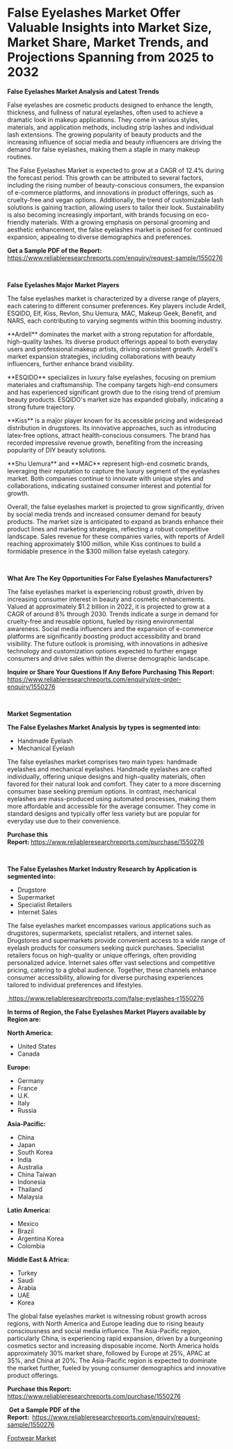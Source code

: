 <p><h1>False Eyelashes Market Offer Valuable Insights into Market Size, Market Share, Market Trends, and Projections Spanning from 2025 to 2032</h1></p><p><strong>False Eyelashes Market Analysis and Latest Trends</strong></p>
<p><p>False eyelashes are cosmetic products designed to enhance the length, thickness, and fullness of natural eyelashes, often used to achieve a dramatic look in makeup applications. They come in various styles, materials, and application methods, including strip lashes and individual lash extensions. The growing popularity of beauty products and the increasing influence of social media and beauty influencers are driving the demand for false eyelashes, making them a staple in many makeup routines.</p><p>The False Eyelashes Market is expected to grow at a CAGR of 12.4% during the forecast period. This growth can be attributed to several factors, including the rising number of beauty-conscious consumers, the expansion of e-commerce platforms, and innovations in product offerings, such as cruelty-free and vegan options. Additionally, the trend of customizable lash solutions is gaining traction, allowing users to tailor their look. Sustainability is also becoming increasingly important, with brands focusing on eco-friendly materials. With a growing emphasis on personal grooming and aesthetic enhancement, the false eyelashes market is poised for continued expansion, appealing to diverse demographics and preferences.</p></p>
<p><strong>Get a Sample PDF of the Report:&nbsp;</strong> <a href="https://www.reliableresearchreports.com/enquiry/request-sample/1550276?utm_campaign=2221&utm_medium=2&utm_source=Github&utm_content=ia&utm_term=06022025&utm_id=false-eyelashes">https://www.reliableresearchreports.com/enquiry/request-sample/1550276</a></p>
<p>&nbsp;</p>
<p><strong>False Eyelashes Major Market Players</strong></p>
<p><p>The false eyelashes market is characterized by a diverse range of players, each catering to different consumer preferences. Key players include Ardell, ESQIDO, Elf, Kiss, Revlon, Shu Uemura, MAC, Makeup Geek, Benefit, and NARS, each contributing to varying segments within this booming industry.</p><p>**Ardell** dominates the market with a strong reputation for affordable, high-quality lashes. Its diverse product offerings appeal to both everyday users and professional makeup artists, driving consistent growth. Ardell's market expansion strategies, including collaborations with beauty influencers, further enhance brand visibility.</p><p>**ESQIDO** specializes in luxury false eyelashes, focusing on premium materiales and craftsmanship. The company targets high-end consumers and has experienced significant growth due to the rising trend of premium beauty products. ESQIDO's market size has expanded globally, indicating a strong future trajectory.</p><p>**Kiss** is a major player known for its accessible pricing and widespread distribution in drugstores. Its innovative approaches, such as introducing latex-free options, attract health-conscious consumers. The brand has recorded impressive revenue growth, benefiting from the increasing popularity of DIY beauty solutions.</p><p>**Shu Uemura** and **MAC** represent high-end cosmetic brands, leveraging their reputation to capture the luxury segment of the eyelashes market. Both companies continue to innovate with unique styles and collaborations, indicating sustained consumer interest and potential for growth.</p><p>Overall, the false eyelashes market is projected to grow significantly, driven by social media trends and increased consumer demand for beauty products. The market size is anticipated to expand as brands enhance their product lines and marketing strategies, reflecting a robust competitive landscape. Sales revenue for these companies varies, with reports of Ardell reaching approximately $100 million, while Kiss continues to build a formidable presence in the $300 million false eyelash category.</p></p>
<p>&nbsp;</p>
<p><strong>What Are The Key Opportunities For False Eyelashes Manufacturers?</strong></p>
<p><p>The false eyelashes market is experiencing robust growth, driven by increasing consumer interest in beauty and cosmetic enhancements. Valued at approximately $1.2 billion in 2022, it is projected to grow at a CAGR of around 8% through 2030. Trends indicate a surge in demand for cruelty-free and reusable options, fueled by rising environmental awareness. Social media influencers and the expansion of e-commerce platforms are significantly boosting product accessibility and brand visibility. The future outlook is promising, with innovations in adhesive technology and customization options expected to further engage consumers and drive sales within the diverse demographic landscape.</p></p>
<p><strong>Inquire or Share Your Questions If Any Before Purchasing This Report:</strong> <a href="https://www.reliableresearchreports.com/enquiry/pre-order-enquiry/1550276?utm_campaign=2221&utm_medium=2&utm_source=Github&utm_content=ia&utm_term=06022025&utm_id=false-eyelashes">https://www.reliableresearchreports.com/enquiry/pre-order-enquiry/1550276</a></p>
<p>&nbsp;</p>
<p><strong>Market Segmentation</strong></p>
<p><strong>The False Eyelashes Market Analysis by types is segmented into:</strong></p>
<p><ul><li>Handmade Eyelash</li><li>Mechanical Eyelash</li></ul></p>
<p><p>The false eyelashes market comprises two main types: handmade eyelashes and mechanical eyelashes. Handmade eyelashes are crafted individually, offering unique designs and high-quality materials, often favored for their natural look and comfort. They cater to a more discerning consumer base seeking premium options. In contrast, mechanical eyelashes are mass-produced using automated processes, making them more affordable and accessible for the average consumer. They come in standard designs and typically offer less variety but are popular for everyday use due to their convenience.</p></p>
<p><strong>Purchase this Report:&nbsp;</strong><a href="https://www.reliableresearchreports.com/purchase/1550276?utm_campaign=2221&utm_medium=2&utm_source=Github&utm_content=ia&utm_term=06022025&utm_id=false-eyelashes">https://www.reliableresearchreports.com/purchase/1550276</a></p>
<p>&nbsp;</p>
<p><strong>The False Eyelashes Market Industry Research by Application is segmented into:</strong></p>
<p><ul><li>Drugstore</li><li>Supermarket</li><li>Specialist Retailers</li><li>Internet Sales</li></ul></p>
<p><p>The false eyelashes market encompasses various applications such as drugstores, supermarkets, specialist retailers, and internet sales. Drugstores and supermarkets provide convenient access to a wide range of eyelash products for consumers seeking quick purchases. Specialist retailers focus on high-quality or unique offerings, often providing personalized advice. Internet sales offer vast selections and competitive pricing, catering to a global audience. Together, these channels enhance consumer accessibility, allowing for diverse purchasing experiences tailored to individual preferences and lifestyles.</p></p>
<p><a href="https://www.reliableresearchreports.com/false-eyelashes-r1550276?utm_campaign=2221&utm_medium=2&utm_source=Github&utm_content=ia&utm_term=06022025&utm_id=false-eyelashes">&nbsp;https://www.reliableresearchreports.com/false-eyelashes-r1550276</a></p>
<p><strong>In terms of Region, the False Eyelashes Market Players available by Region are:</strong></p>
<p>
    <p> <strong> North America: </strong>
        <ul>
            <li>United States</li>
            <li>Canada</li>
        </ul>
        </p> 
    <p> <strong> Europe: </strong>
        <ul>
            <li>Germany</li>
            <li>France</li>
            <li>U.K.</li>
            <li>Italy</li>
            <li>Russia</li>
        </ul>
        </p> 
    <p> <strong> Asia-Pacific: </strong>
        <ul>
            <li>China</li>
            <li>Japan</li>
            <li>South Korea</li>
            <li>India</li>
            <li>Australia</li>
            <li>China Taiwan</li>
            <li>Indonesia</li>
            <li>Thailand</li>
            <li>Malaysia</li>
        </ul>
        </p> 
    <p> <strong> Latin America: </strong>
        <ul>
            <li>Mexico</li>
            <li>Brazil</li>
            <li>Argentina Korea</li>
            <li>Colombia</li>
        </ul>
        </p> 
    <p> <strong> Middle East & Africa: </strong>
        <ul>
            <li>Turkey</li>
            <li>Saudi</li>
            <li>Arabia</li>
            <li>UAE</li>
            <li>Korea</li>
        </ul>
    </p>
    </p>
<p><p>The global false eyelashes market is witnessing robust growth across regions, with North America and Europe leading due to rising beauty consciousness and social media influence. The Asia-Pacific region, particularly China, is experiencing rapid expansion, driven by a burgeoning cosmetics sector and increasing disposable income. North America holds approximately 30% market share, followed by Europe at 25%, APAC at 35%, and China at 20%. The Asia-Pacific region is expected to dominate the market further, fueled by young consumer demographics and innovative product offerings.</p></p>
<p><strong>Purchase this Report: </strong><a href="https://www.reliableresearchreports.com/purchase/1550276?utm_campaign=2221&utm_medium=2&utm_source=Github&utm_content=ia&utm_term=06022025&utm_id=false-eyelashes">https://www.reliableresearchreports.com/purchase/1550276</a></p>
<p>&nbsp;<strong>Get a Sample PDF of the Report:&nbsp;&nbsp;</strong><a href="https://www.reliableresearchreports.com/enquiry/request-sample/1550276?utm_campaign=2221&utm_medium=2&utm_source=Github&utm_content=ia&utm_term=06022025&utm_id=false-eyelashes">https://www.reliableresearchreports.com/enquiry/request-sample/1550276</a></p>
<p><strong></strong></p>
<p><p><a href="https://github.com/klindsey95/Market-Research-Report-List-1/blob/main/footwear-market.md?utm_campaign=2221&utm_medium=2&utm_source=Github&utm_content=ia&utm_term=06022025&utm_id=false-eyelashes">Footwear Market</a></p></p>